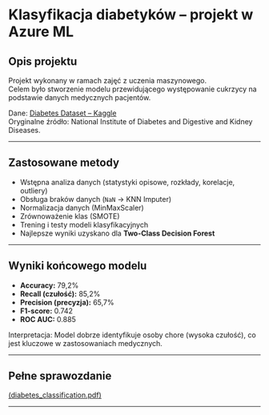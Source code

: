 # Klasyfikacja diabetyków – projekt w Azure ML

## Opis projektu
Projekt wykonany w ramach zajęć z uczenia maszynowego.  
Celem było stworzenie modelu przewidującego występowanie cukrzycy na podstawie danych medycznych pacjentów.

Dane: [Diabetes Dataset – Kaggle](https://www.kaggle.com/datasets/akshaydattatraykhare/diabetes-dataset)  
Oryginalne źródło: National Institute of Diabetes and Digestive and Kidney Diseases.

---

## Zastosowane metody
- Wstępna analiza danych (statystyki opisowe, rozkłady, korelacje, outliery)  
- Obsługa braków danych (`NaN` → KNN Imputer)  
- Normalizacja danych (MinMaxScaler)  
- Zrównoważenie klas (SMOTE)  
- Trening i testy modeli klasyfikacyjnych  
- Najlepsze wyniki uzyskano dla **Two-Class Decision Forest**  

---

## Wyniki końcowego modelu
- **Accuracy:** 79,2%  
- **Recall (czułość):** 85,2%  
- **Precision (precyzja):** 65,7%  
- **F1-score:** 0.742  
- **ROC AUC:** 0.885  

Interpretacja: Model dobrze identyfikuje osoby chore (wysoka czułość), co jest kluczowe w zastosowaniach medycznych.

---
## Pełne sprawozdanie
 [(diabetes_classification.pdf)](diabetes_classification.pdf)

---
